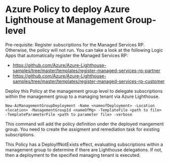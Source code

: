 # Azure Policy to deploy Azure Lighthouse at Management Group-level

Pre-requisite: Register subscriptions for the Managed Services RP. Otherwise, the policy will not run. You can take a look at the following Logic Apps that automatically register the Managed Services RP:
- https://github.com/Azure/Azure-Lighthouse-samples/tree/master/templates/register-managed-services-rp-partner
- https://github.com/Azure/Azure-Lighthouse-samples/tree/master/templates/register-managed-services-rp-customer

Deploy this Policy at the management group level to delegate subscriptions within the management group to a managing tenant via Azure Lighthouse. 

`
New-AzManagementGroupDeployment -Name <nameofDeployment> -Location <location> -ManagementGroupId <nameOfMg> -TemplateFile <path to file> -TemplateParameterFile <path to parameter file> -verbose
`

This command will add the policy definition under the deployed mangement group. You need to create the assigment and remediation task for existing subscriptions.

This Policy has a DeployIfNotExists effect, evaluating subscriptions within a management group to determine if there are Lighthouse delegations. If not, then a deployment to the specified managing tenant is executed. 

